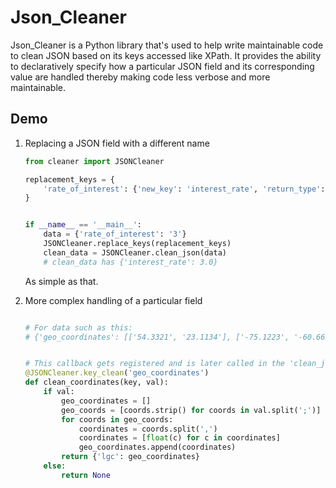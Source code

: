 # Json_Cleaner
Json_Cleaner is a Python library that's used to help write maintainable code to clean JSON based on its keys accessed like XPath. It provides the ability to declaratively specify how a particular JSON field and its corresponding value are handled thereby making code less verbose and more maintainable.

## Demo

1. Replacing a JSON field with a different name
      
    ```python
    from cleaner import JSONCleaner
    
    replacement_keys = {
        'rate_of_interest': {'new_key': 'interest_rate', 'return_type': float},
    }
    
    
    if __name__ == '__main__':
        data = {'rate_of_interest': '3'}
        JSONCleaner.replace_keys(replacement_keys)
        clean_data = JSONCleaner.clean_json(data)
        # clean_data has {'interest_rate': 3.0}
    ```
    
    As simple as that.
    
2. More complex handling of a particular field
    
    ```python
    
    # For data such as this:
    # {'geo_coordinates': [['54.3321', '23.1134'], ['-75.1223', '-60.6656'], ['10.3302', '11.0029']]}
    
    
    # This callback gets registered and is later called in the 'clean_json' function
    @JSONCleaner.key_clean('geo_coordinates')
    def clean_coordinates(key, val):
        if val:
            geo_coordinates = []
            geo_coords = [coords.strip() for coords in val.split(';')]
            for coords in geo_coords:
                coordinates = coords.split(',')
                coordinates = [float(c) for c in coordinates]
                geo_coordinates.append(coordinates)
            return {'lgc': geo_coordinates}
        else:
            return None
            
    
    ```
